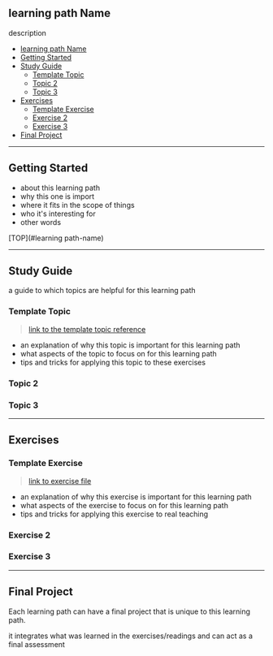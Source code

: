## learning path Name

description

- [learning path Name](#learning-path-name)
- [Getting Started](#getting-started)
- [Study Guide](#study-guide)
  - [Template Topic](#template-topic)
  - [Topic 2](#topic-2)
  - [Topic 3](#topic-3)
- [Exercises](#exercises)
  - [Template Exercise](#template-exercise)
  - [Exercise 2](#exercise-2)
  - [Exercise 3](#exercise-3)
- [Final Project](#final-project)

---

## Getting Started

- about this learning path
- why this one is import
- where it fits in the scope of things
- who it's interesting for
- other words

[TOP](#learning path-name)

---

## Study Guide

a guide to which topics are helpful for this learning path

### Template Topic

> [link to the template topic reference](../topics/template-topic.md)

- an explanation of why this topic is important for this learning path
- what aspects of the topic to focus on for this learning path
- tips and tricks for applying this topic to these exercises


### Topic 2

### Topic 3

---

## Exercises

### Template Exercise

> [link to exercise file](../exercises/template-exercise.md)

- an explanation of why this exercise is important for this learning path
- what aspects of the exercise to focus on for this learning path
- tips and tricks for applying this exercise to real teaching

### Exercise 2

### Exercise 3


---


## Final Project

Each learning path can have a final project that is unique to this learning path.

it integrates what was learned in the exercises/readings and can act as a final assessment
